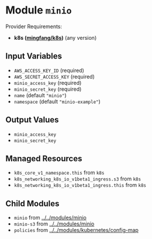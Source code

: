 
# Module `minio`

Provider Requirements:
* **k8s ([mingfang/k8s](https://registry.terraform.io/providers/mingfang/k8s/latest))** (any version)

## Input Variables
* `AWS_ACCESS_KEY_ID` (required)
* `AWS_SECRET_ACCESS_KEY` (required)
* `minio_access_key` (required)
* `minio_secret_key` (required)
* `name` (default `"minio"`)
* `namespace` (default `"minio-example"`)

## Output Values
* `minio_access_key`
* `minio_secret_key`

## Managed Resources
* `k8s_core_v1_namespace.this` from `k8s`
* `k8s_networking_k8s_io_v1beta1_ingress.s3` from `k8s`
* `k8s_networking_k8s_io_v1beta1_ingress.this` from `k8s`

## Child Modules
* `minio` from [../../modules/minio](../../modules/minio)
* `minio-s3` from [../../modules/minio](../../modules/minio)
* `policies` from [../../modules/kubernetes/config-map](../../modules/kubernetes/config-map)

